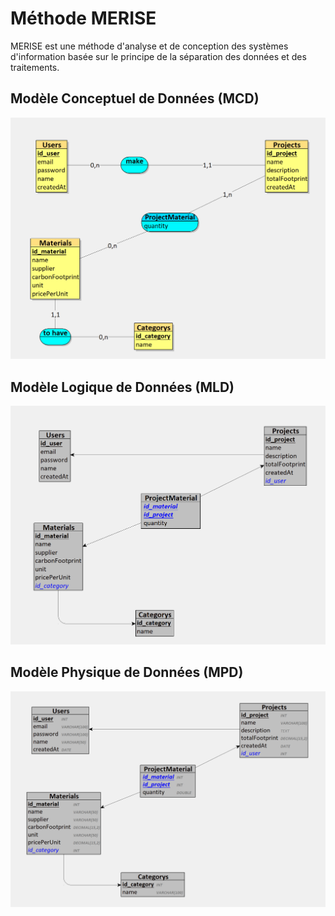 # Méthode MERISE

MERISE est une méthode d'analyse et de conception des systèmes d'information basée sur le principe de la séparation des données et des traitements.

## Modèle Conceptuel de Données (MCD)
![Modèle Conceptuel de Données](./MCD.png)

## Modèle Logique de Données (MLD)
![Modèle Logique de Données](./MLD.png)

## Modèle Physique de Données (MPD)
![Modèle Physique de Données](./MPD.png)
